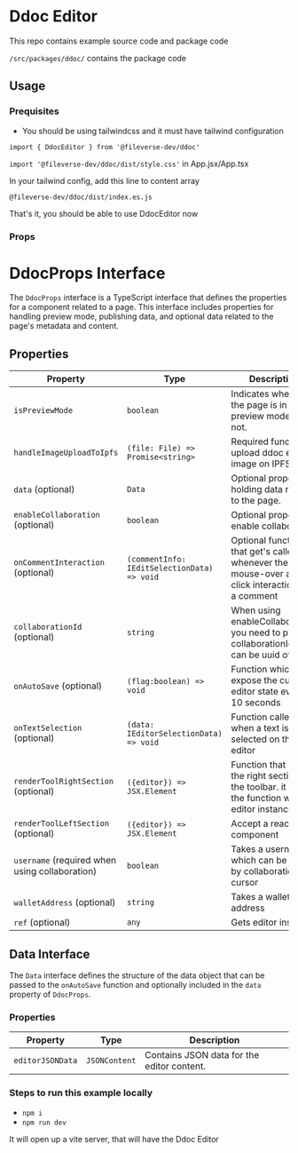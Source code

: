 # Ddoc Editor

This repo contains example source code and package code

`/src/packages/ddoc/` contains the package code

## Usage

### Prequisites

- You should be using tailwindcss and it must have tailwind configuration

`import { DdocEditor } from '@fileverse-dev/ddoc'`

`import '@fileverse-dev/ddoc/dist/style.css'` in App.jsx/App.tsx

In your tailwind config, add this line to content array

`@fileverse-dev/ddoc/dist/index.es.js`

That's it, you should be able to use DdocEditor now

### Props

# DdocProps Interface

The `DdocProps` interface is a TypeScript interface that defines the properties for a component related to a page. This interface includes properties for handling preview mode, publishing data, and optional data related to the page's metadata and content.

## Properties

| Property                                       | Type                                        | Description                                                                                           |
| ---------------------------------------------- | ------------------------------------------- | ----------------------------------------------------------------------------------------------------- |
| `isPreviewMode`                                | `boolean`                                   | Indicates whether the page is in preview mode or not.                                                 |
| `handleImageUploadToIpfs`                      | `(file: File) => Promise<string>`           | Required function to upload ddoc editor's image on IPFS                                               |
| `data` (optional)                              | `Data`                                      | Optional property holding data related to the page.                                                   |
| `enableCollaboration` (optional)               | `boolean`                                   | Optional property to enable collaboration                                                             |
| `onCommentInteraction` (optional)              | `(commentInfo: IEditSelectionData) => void` | Optional function that get's called whenever there is a mouse-over and click interaction on a comment |
| `collaborationId` (optional)                   | `string`                                    | When using enableCollaboration, you need to provide collaborationId, it can be uuid of doc            |
| `onAutoSave` (optional)                        | `(flag:boolean) => void`                    | Function which expose the current editor state every 10 seconds                                       |
| `onTextSelection` (optional)                   | `(data: IEditorSelectionData) => void`      | Function called when a text is selected on the editor                                                 |
| `renderToolRightSection` (optional)            | `({editor}) => JSX.Element`                 | Function that render the right section of the toolbar. it calls the function with the editor instance |
| `renderToolLeftSection` (optional)             | `({editor}) => JSX.Element`                 | Accept a react component                                                                              |
| `username` (required when using collaboration) | `boolean`                                   | Takes a username which can be used by collaboration cursor                                            |
| `walletAddress` (optional)                     | `string `                                   | Takes a wallet address                                                                                |
| `ref` (optional)                               | `any`                                       | Gets editor instance                                                                                  |

## Data Interface

The `Data` interface defines the structure of the data object that can be passed to the `onAutoSave` function and optionally included in the `data` property of `DdocProps`.

### Properties

| Property         | Type          | Description                                |
| ---------------- | ------------- | ------------------------------------------ |
| `editorJSONData` | `JSONContent` | Contains JSON data for the editor content. |

### Steps to run this example locally

- `npm i`
- `npm run dev`

It will open up a vite server, that will have the Ddoc Editor
